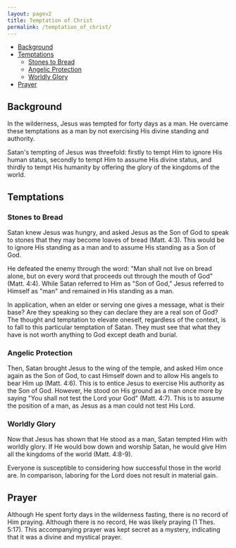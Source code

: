 ```yaml
---
layout: pagev2
title: Temptation of Christ
permalink: /temptation_of_christ/
---
```

- [Background](#background)
- [Temptations](#temptations)
  - [Stones to Bread](#stones-to-bread)
  - [Angelic Protection](#angelic-protection)
  - [Worldly Glory](#worldly-glory)
- [Prayer](#prayer)

## Background

In the wilderness, Jesus was tempted for forty days as a man. He overcame these temptations as a man by not exercising His divine standing and authority.

Satan's tempting of Jesus was threefold: firstly to tempt Him to ignore His human status, secondly to tempt Him to assume His divine status, and thirdly to tempt His humanity by offering the glory of the kingdoms of the world.

## Temptations

### Stones to Bread

Satan knew Jesus was hungry, and asked Jesus as the Son of God to speak to stones that they may become loaves of bread (Matt. 4:3). This would be to ignore His standing as a man and to assume His standing as a Son of God. 

He defeated the enemy through the word: "Man shall not live on bread alone, but on every word that proceeds out through the mouth of God" (Matt. 4:4). While Satan referred to Him as "Son of God," Jesus referred to Himself as "man" and remained in His standing as a man.

In application, when an elder or serving one gives a message, what is their base? Are they speaking so they can declare they are a real son of God? The thought and temptation to elevate oneself, regardless of the context, is to fall to this particular temptation of Satan. They must see that what they have is not worth anything to God except death and burial.


### Angelic Protection

Then, Satan brought Jesus to the wing of the temple, and asked Him once again as the Son of God, to cast Himself down and to allow His angels to bear Him up (Matt. 4:6). This is to entice Jesus to exercise His authority as the Son of God. However, He stood on His ground as a man once more by saying "You shall not test the Lord your God" (Matt. 4:7). This is to assume the position of a man, as Jesus as a man could not test His Lord.

### Worldly Glory

Now that Jesus has shown that He stood as a man, Satan tempted Him with worldly glory. If He would bow down and worship Satan, he would give Him all the kingdoms of the world (Matt. 4:8-9). 

Everyone is susceptible to considering how successful those in the world are. In comparison, laboring for the Lord does not result in material gain.

## Prayer

Although He spent forty days in the wilderness fasting, there is no record of Him praying. Although there is no record, He was likely praying (1 Thes. 5:17). This accompanying prayer was kept secret as a mystery, indicating that it was a divine and mystical prayer.